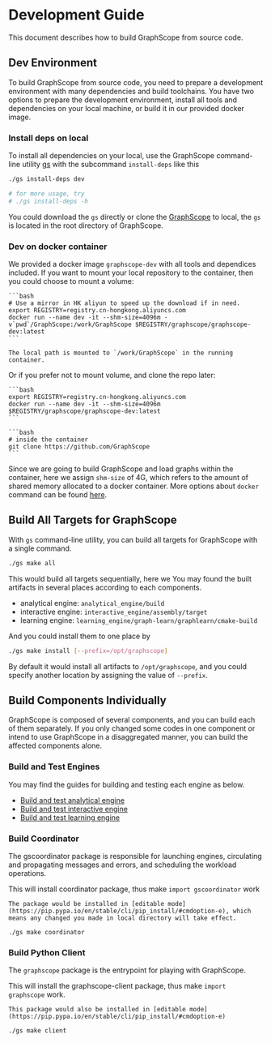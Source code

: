# Development Guide

This document describes how to build GraphScope from source code.

## Dev Environment

To build GraphScope from source code, you need to prepare a development environment with many dependencies and 
build toolchains. You have two options to prepare the development environment, install all tools and dependencies 
on your local machine, or build it in our provided docker image.

### Install deps on local 

To install all dependencies on your local, use the GraphScope command-line utility [gs](https://github.com/alibaba/GraphScope/blob/main/gs) with the subcommand `install-deps` like this

```bash
./gs install-deps dev

# for more usage, try
# ./gs install-deps -h
```

You could download the `gs` directly or clone the [GraphScope](https://github.com/alibaba/GraphScope) to local, the `gs` is located in the root directory of GraphScope.

### Dev on docker container

We provided a docker image `graphscope-dev` with all tools and dependices included.
If you want to mount your local repository to the container, then you could choose to mount a volume:

    ```bash
    # Use a mirror in HK aliyun to speed up the download if in need.
    export REGISTRY=registry.cn-hongkong.aliyuncs.com
    docker run --name dev -it --shm-size=4096m -v`pwd`/GraphScope:/work/GraphScope $REGISTRY/graphscope/graphscope-dev:latest
    ```

    The local path is mounted to `/work/GraphScope` in the running container.

Or if you prefer not to mount volume, and clone the repo later:

    ```bash
    export REGISTRY=registry.cn-hongkong.aliyuncs.com
    docker run --name dev -it --shm-size=4096m $REGISTRY/graphscope/graphscope-dev:latest
    ```

    ```bash
    # inside the container
    git clone https://github.com/GraphScope
    ```
Since we are going to build GraphScope and load graphs within the container, here we assign `shm-size` of 4G, which refers to the amount of shared memory
 allocated to a docker container. More options about `docker` command can be found [here](https://docs.docker.com/engine/reference/commandline/cli/).


## Build All Targets for GraphScope

With `gs` command-line utility, you can build all targets for GraphScope with a single command.

```bash
./gs make all
```

This would build all targets sequentially, here we
You may found the built artifacts in several places according to each components.

- analytical engine: `analytical_engine/build`
- interactive engine: `interactive_engine/assembly/target`
- learning engine: `learning_engine/graph-learn/graphlearn/cmake-build`

And you could install them to one place by

```bash
./gs make install [--prefix=/opt/graphscope]
```

By default it would install all artifacts to `/opt/graphscope`, and you could specify another location by assigning the value of `--prefix`.

## Build Components Individually

GraphScope is composed of several components, and you can build each of them separately. If you only changed some codes in one component or intend to use GraphScope in a disaggregated manner, you can build the affected components alone. 

### Build and Test Engines

You may find the guides for building and testing each engine as below.

- [Build and test analytical engine](../analytical_engine/dev_and_test.md)
- [Build and test interactive engine](../interactive_engine/dev_and_test.md)
- [Build and test learning engine](../interactive_engine/dev_and_test.md)

### Build Coordinator

The gscoordinator package is responsible for launching engines, circulating and propagating messages and errors, and scheduling the workload operations.


This will install coordinator package, thus make `import gscoordinator` work

````{tip}
The package would be installed in [editable mode](https://pip.pypa.io/en/stable/cli/pip_install/#cmdoption-e), which means any changed you made in local directory will take effect.
````

```shell
./gs make coordinator
```

### Build Python Client

The `graphscope` package is the entrypoint for playing with GraphScope.

This will install the graphscope-client package, thus make `import graphscope` work.

````{tip}
This package would also be installed in [editable mode](https://pip.pypa.io/en/stable/cli/pip_install/#cmdoption-e)
````

```shell
./gs make client
```
